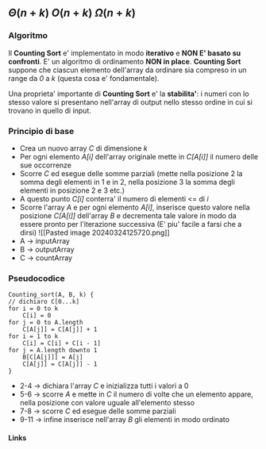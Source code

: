 $\Theta\left(n + k\right)$
$O\left(n + k\right)$
$\Omega\left(n + k\right)$ 
--- 
### Algoritmo
Il **Counting Sort** e' implementato in modo **iterativo** e **NON E' basato su confronti**.
E' un algoritmo di ordinamento **NON in place**.
**Counting Sort** suppone che ciascun elemento dell'array da ordinare sia compreso in un range da *0* a *k* (questa cosa e' fondamentale).

Una proprieta' importante di **Counting Sort** e' la **stabilita'**: i numeri con lo stesso valore si presentano nell'array di output nello stesso ordine in cui si trovano in quello di input.

### Principio di base
- Crea un nuovo array *C* di dimensione *k*
- Per ogni elemento *A[i]* dell'array originale mette in *C[A[i]]* il numero delle sue occorrenze 
- Scorre *C* ed esegue delle somme parziali (mette nella posizione 2 la somma degli elementi in 1 e in 2, nella posizione 3 la somma degli elementi in posizione 2 e 3 etc.)
- A questo punto *C[i]* conterra' il numero di elementi <= di *i*
- Scorre l'array *A* e per ogni elemento *A[i]*, inserisce questo valore nella posizione *C[A[i]]* dell'array *B* e decrementa tale valore in modo da essere pronto per l'iterazione successiva
(E' piu' facile a farsi che a dirsi)
![[Pasted image 20240324125720.png]]
- A -> inputArray
- B -> outputArray
- C -> countArray

### Pseudocodice
```
Counting_sort(A, B, k) {
// dichiaro C[0...k]
for i = 0 to k
	C[i] = 0
for j = 0 to A.length
	C[A[j]] = C[A[j]] + 1
for i = 1 to k
	C[i] = C[i] + C[i - 1]
for j = A.length downto 1
	B[C[A[j]]] = A[j]
	C[A[j]] = C[A[j]] - 1
}
```
- 2-4 -> dichiara l'array *C* e inizializza tutti i valori a 0
- 5-6 -> scorre *A* e mette in *C* il numero di volte che un elemento appare, nella posizione con valore uguale all'elemento stesso
- 7-8 -> scorre *C* ed esegue delle somme parziali
- 9-11 -> infine inserisce nell'array *B* gli elementi in modo ordinato

#### Links